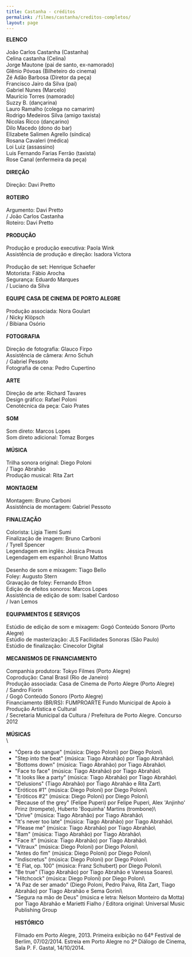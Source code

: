 ```yaml
---
title: Castanha - créditos
permalink: /filmes/castanha/creditos-completos/
layout: page
---
```

**ELENCO**\
\
João Carlos Castanha (Castanha)\
Celina castanha (Celina)\
Jorge Mautone (pai de santo, ex-namorado)\
Glênio Póvoas (Bilheteiro do cinema)\
Zé Adão Barbosa (Diretor da peça)\
Francisco Jairo da Silva (pai)\
Gabriel Nunes (Marcelo)\
Maurício Torres (namorado)\
Suzzy B. (dançarina)\
Lauro Ramalho (colega no camarim)\
Rodrigo Medeiros Silva (amigo taxista)\
Nicolas Ricco (dançarino)\
Dilo Macedo (dono do bar)\
Elizabete Salimen Agrello (síndica)\
Rosana Cavaleri (médica)\
Loi Luiz (assassino)\
Luis Fernando Farias Ferrão (taxista)\
Rose Canal (enfermeira da peça)\
\
**DIREÇÃO**\
\
Direção: Davi Pretto\
\
**ROTEIRO**\
\
Argumento: Davi Pretto\
/ João Carlos Castanha\
Roteiro: Davi Pretto\
\
**PRODUÇÃO**\
\
Produção e produção executiva: Paola Wink\
Assistência de produção e direção: Isadora Victora\
\
Produção de set: Henrique Schaefer\
Motorista: Fábio Arocha\
Segurança: Eduardo Marques\
/ Luciano da Silva\
\
**EQUIPE CASA DE CINEMA DE PORTO ALEGRE**\
\
Produção associada: Nora Goulart\
/ Nicky Klöpsch\
/ Bibiana Osório\
\
**FOTOGRAFIA**\
\
Direção de fotografia: Glauco Firpo\
Assistência de câmera: Arno Schuh\
/ Gabriel Pessoto\
Fotografia de cena: Pedro Cupertino\
\
**ARTE**\
\
Direção de arte: Richard Tavares\
Design gráfico: Rafael Poloni\
Cenotécnica da peça: Caio Prates\
\
**SOM**\
\
Som direto: Marcos Lopes\
Som direto adicional: Tomaz Borges\
\
**MÚSICA**\
\
Trilha sonora original: Diego Poloni\
/ Tiago Abrahão\
Produção musical: Rita Zart\
\
**MONTAGEM**\
\
Montagem: Bruno Carboni\
Assistência de montagem: Gabriel Pessoto\
\
**FINALIZAÇÃO**\
\
Colorista: Lígia Tiemi Sumi\
Finalização de imagem: Bruno Carboni\
/ Tyrell Spencer\
Legendagem em inglês: Jéssica Preuss\
Legendagem em espanhol: Bruno Mattos\
\
Desenho de som e mixagem: Tiago Bello\
Foley: Augusto Stern\
Gravação de foley: Fernando Efron\
Edição de efeitos sonoros: Marcos Lopes\
Assistência de edição de som: Isabel Cardoso\
/ Ivan Lemos\
\
**EQUIPAMENTOS E SERVIÇOS**\
\
Estúdio de edição de som e mixagem: Gogó Conteúdo Sonoro (Porto Alegre)\
Estúdio de masterização: JLS Facilidades Sonoras (São Paulo)\
Estúdio de finalização: Cinecolor Digital\
\
**MECANISMOS DE FINANCIAMENTO**\
\
Companhia produtora: Tokyo Filmes (Porto Alegre)\
Coprodução: Canal Brasil (Rio de Janeiro)\
Produção associada: Casa de Cinema de Porto Alegre (Porto Alegre)\
/ Sandro Fiorin\
/ Gogó Conteúdo Sonoro (Porto Alegre)\
Financiamento (BR/RS): FUMPROARTE Fundo Municipal de Apoio à Produção Artística e Cultural\
/ Secretaria Municipal da Cultura / Prefeitura de Porto Alegre. Concurso 2012\
\
**MÚSICAS**\
\
- "Ópera do sangue" (música: Diego Poloni) por Diego Poloni\
- "Step into the beat" (música: Tiago Abrahão) por Tiago Abrahão\
- "Bottoms down" (música: Tiago Abrahão) por Tiago Abrahão\
- "Face to face" (música: Tiago Abrahão) por Tiago Abrahão\
- "It looks like a party" (música: Tiago Abrahão) por Tiago Abrahão\
- "Delusions" (Tiago Abrahão) por Tiago Abrahão e Rita Zart\
- "Eróticos #1" (música: Diego Poloni) por Diego Poloni\
- "Eróticos #2" (música: Diego Poloni) por Diego Poloni\
- "Because of the grey" (Felipe Puperi) por Felipe Puperi, Alex 'Anjinho' Prinz (trompete), Huberto 'Boquinha' Martins (trombone)\
- "Drive" (música: Tiago Abrahão) por Tiago Abrahão\
- "It's never too late" (música: Tiago Abrahão) por Tiago Abrahão\
- "Please me" (música: Tiago Abrahão) por Tiago Abrahão\
- "8am" (música: Tiago Abrahão) por Tiago Abrahão\
- "Face it" (música: Tiago Abrahão) por Tiago Abrahão\
- "Vitraux" (música: Diego Poloni) por Diego Poloni\
- "Antes do fim" (música: Diego Poloni) por Diego Poloni\
- "Indiscretus" (música: Diego Poloni) por Diego Poloni\
- "E Flat, op. 100" (música: Franz Schubert) por Diego Poloni\
- "Be true" (Tiago Abrahão) por Tiago Abrahão e Vanessa Soares\
- "Hitchcock" (música: Diego Poloni) por Diego Poloni\
- "A Paz de ser amado" (Diego Poloni, Pedro Paiva, Rita Zart, Tiago Abrahão) por Tiago Abrahão e Sema Gorini\
- "Segura na mão de Deus" (música e letra: Nelson Monteiro da Motta) por Tiago Abrahão e Marietti Fialho / Editora original: Universal Music Publishing Group\
\
**HISTÓRICO**\
\
Filmado em Porto Alegre, 2013. Primeira exibição no 64º Festival de Berlim, 07/02/2014. Estreia em Porto Alegre no 2º Diálogo de Cinema, Sala P. F. Gastal, 14/10/2014.